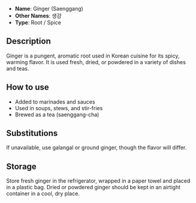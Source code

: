 - **Name**: Ginger (Saenggang)
- **Other Names**: 생강
- **Type**: Root / Spice

## Description

Ginger is a pungent, aromatic root used in Korean cuisine for its spicy, warming flavor. It is used fresh, dried, or powdered in a variety of dishes and teas.

## How to use

- Added to marinades and sauces
- Used in soups, stews, and stir-fries
- Brewed as a tea (saenggang-cha)

## Substitutions

If unavailable, use galangal or ground ginger, though the flavor will differ.

## Storage

Store fresh ginger in the refrigerator, wrapped in a paper towel and placed in a plastic bag. Dried or powdered ginger should be kept in an airtight container in a cool, dry place. 